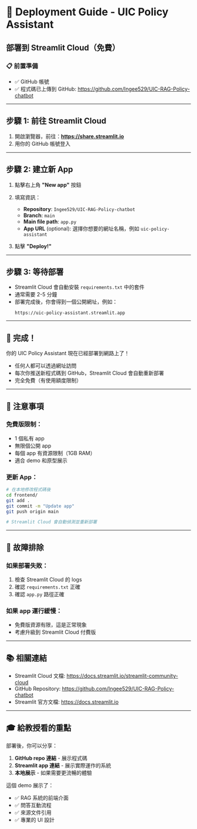# 🚀 Deployment Guide - UIC Policy Assistant

## 部署到 Streamlit Cloud（免費）

### 📋 前置準備
- ✅ GitHub 帳號
- ✅ 程式碼已上傳到 GitHub: https://github.com/Ingee529/UIC-RAG-Policy-chatbot

---

## 步驟 1: 前往 Streamlit Cloud

1. 開啟瀏覽器，前往：**https://share.streamlit.io**
2. 用你的 GitHub 帳號登入

---

## 步驟 2: 建立新 App

1. 點擊右上角 **"New app"** 按鈕

2. 填寫資訊：
   - **Repository**: `Ingee529/UIC-RAG-Policy-chatbot`
   - **Branch**: `main`
   - **Main file path**: `app.py`
   - **App URL** (optional): 選擇你想要的網址名稱，例如 `uic-policy-assistant`

3. 點擊 **"Deploy!"**

---

## 步驟 3: 等待部署

- Streamlit Cloud 會自動安裝 `requirements.txt` 中的套件
- 通常需要 2-5 分鐘
- 部署完成後，你會得到一個公開網址，例如：
  ```
  https://uic-policy-assistant.streamlit.app
  ```

---

## 🎉 完成！

你的 UIC Policy Assistant 現在已經部署到網路上了！

- 任何人都可以透過網址訪問
- 每次你推送新程式碼到 GitHub，Streamlit Cloud 會自動重新部署
- 完全免費（有使用額度限制）

---

## 📝 注意事項

### 免費版限制：
- 1 個私有 app
- 無限個公開 app
- 每個 app 有資源限制（1GB RAM）
- 適合 demo 和原型展示

### 更新 App：
```bash
# 在本地修改程式碼後
cd frontend/
git add .
git commit -m "Update app"
git push origin main

# Streamlit Cloud 會自動偵測並重新部署
```

---

## 🔧 故障排除

### 如果部署失敗：
1. 檢查 Streamlit Cloud 的 logs
2. 確認 `requirements.txt` 正確
3. 確認 `app.py` 路徑正確

### 如果 app 運行緩慢：
- 免費版資源有限，這是正常現象
- 考慮升級到 Streamlit Cloud 付費版

---

## 📚 相關連結

- Streamlit Cloud 文檔: https://docs.streamlit.io/streamlit-community-cloud
- GitHub Repository: https://github.com/Ingee529/UIC-RAG-Policy-chatbot
- Streamlit 官方文檔: https://docs.streamlit.io

---

## 🎓 給教授看的重點

部署後，你可以分享：
1. **GitHub repo 連結** - 展示程式碼
2. **Streamlit app 連結** - 展示實際運作的系統
3. **本地展示** - 如果需要更流暢的體驗

這個 demo 展示了：
- ✅ RAG 系統的前端介面
- ✅ 問答互動流程
- ✅ 來源文件引用
- ✅ 專業的 UI 設計
